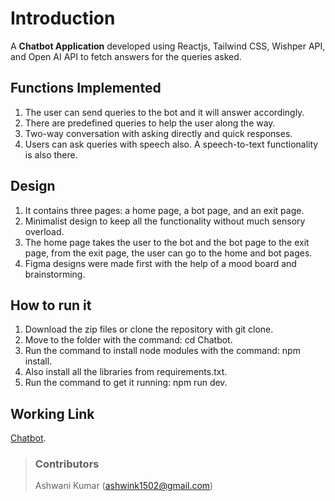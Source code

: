 # Introduction
A **Chatbot Application** developed using Reactjs, Tailwind CSS, Wishper API, and Open AI API to fetch answers for the queries asked.

## Functions Implemented
1. The user can send queries to the bot and it will answer accordingly.
2. There are predefined queries to help the user along the way.
3. Two-way conversation with asking directly and quick responses.
4. Users can ask queries with speech also. A speech-to-text functionality is also there.

## Design
1. It contains three pages: a home page, a bot page, and an exit page.
2. Minimalist design to keep all the functionality without much sensory overload.
3. The home page takes the user to the bot and the bot page to the exit page, from the exit page, the user can go to the home and bot pages.
4. Figma designs were made first with the help of a mood board and brainstorming.

## How to run it
1. Download the zip files or clone the repository with git clone.
2. Move to the folder with the command: cd Chatbot.
3. Run the command to install node modules with the command: npm install.
4. Also install all the libraries from requirements.txt.
5. Run the command to get it running:  npm run dev.

## Working Link
[Chatbot](https://farmer-chatbot.netlify.app/).

> ### Contributors
> Ashwani Kumar (ashwink1502@gmail.com)
